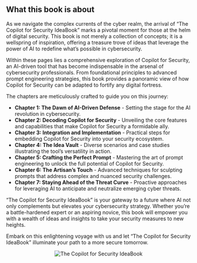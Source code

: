 ## What this book is about

As we navigate the complex currents of the cyber realm, the arrival of “The Copilot for Security IdeaBook” marks a pivotal moment for those at the helm of digital security. This book is not merely a collection of concepts; it is a wellspring of inspiration, offering a treasure trove of ideas that leverage the power of AI to redefine what’s possible in cybersecurity.

Within these pages lies a comprehensive exploration of Copilot for Security, an AI-driven tool that has become indispensable in the arsenal of cybersecurity professionals. From foundational principles to advanced prompt engineering strategies, this book provides a panoramic view of how Copilot for Security can be adapted to fortify any digital fortress.

The chapters are meticulously crafted to guide you on this journey:

-   **Chapter 1: The Dawn of AI-Driven Defense** - Setting the stage for the AI revolution in cybersecurity.
-   **Chapter 2: Decoding Copilot for Security** - Unveiling the core features and capabilities that make Copilot for Security a formidable ally.
-   **Chapter 3: Integration and Implementation** - Practical steps for embedding Copilot for Security into your security ecosystem.
-   **Chapter 4: The Idea Vault** - Diverse scenarios and case studies illustrating the tool’s versatility in action.
-   **Chapter 5: Crafting the Perfect Prompt** - Mastering the art of prompt engineering to unlock the full potential of Copilot for Security.
-   **Chapter 6: The Artisan’s Touch** - Advanced techniques for sculpting prompts that address complex and nuanced security challenges.
-   **Chapter 7: Staying Ahead of the Threat Curve** - Proactive approaches for leveraging AI to anticipate and neutralize emerging cyber threats.

“The Copilot for Security IdeaBook” is your gateway to a future where AI not only complements but elevates your cybersecurity strategy. Whether you’re a battle-hardened expert or an aspiring novice, this book will empower you with a wealth of ideas and insights to take your security measures to new heights.

Embark on this enlightening voyage with us and let “The Copilot for Security IdeaBook” illuminate your path to a more secure tomorrow.

<p align="center"><img src="https://github.com/rod-trent/Copilot-for-Security/blob/main/IdeaBook/Images/IdeaBook%20Cover%20-%20Small.png?raw=true" alt="The Copilot for Security IdeaBook"></center></p>

